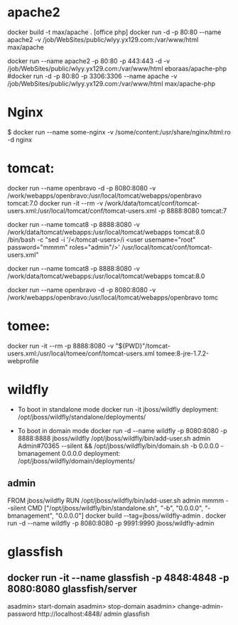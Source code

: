 apache2
========================================================================
docker build -t max/apache . [office php]
docker run -d -p 80:80 --name apache2 -v /job/WebSites/public/wlyy.yx129.com:/var/www/html max/apache

docker run --name apache2 -p 80:80 -p 443:443 -d -v /job/WebSites/public/wlyy.yx129.com:/var/www/html eboraas/apache-php
#docker run -d -p 80:80 -p 3306:3306 --name apache -v /job/WebSites/public/wlyy.yx129.com:/var/www/html max/apache-php

Nginx
========================================================================
$ docker run --name some-nginx -v /some/content:/usr/share/nginx/html:ro -d nginx


tomcat:
========================================================================
docker run --name openbravo -d -p 8080:8080 -v /work/webapps/openbravo:/usr/local/tomcat/webapps/openbravo tomcat:7.0
docker run -it --rm -v /work/data/tomcat/conf/tomcat-users.xml:/usr/local/tomcat/conf/tomcat-users.xml -p 8888:8080 tomcat:7

docker run --name tomcat8 -p 8888:8080  -v /work/data/tomcat/webapps:/usr/local/tomcat/webapps tomcat:8.0  /bin/bash -c "sed  -i '/<\/tomcat-users>/i <user username=\"root\" password=\"mmmm\" roles=\"admin\"\/>' /usr/local/tomcat/conf/tomcat-users.xml"

docker run --name tomcat8 -p 8888:8080  -v /work/data/tomcat/webapps:/usr/local/tomcat/webapps tomcat:8.0 

docker run --name openbravo -d -p 8080:8080 -v /work/webapps/openbravo:/usr/local/tomcat/webapps/openbravo tomc

tomee:
========================================================================
docker run -it --rm -p 8888:8080 -v "${PWD}"/tomcat-users.xml:/usr/local/tomee/conf/tomcat-users.xml tomee:8-jre-1.7.2-webprofile


wildfly
========================================================================
- To boot in standalone mode
docker run -it jboss/wildfly
deployment: /opt/jboss/wildfly/standalone/deployments/

- To boot in domain mode
docker run -d --name  wildfly -p 8080:8080 -p 8888:8888 jboss/wildfly /opt/jboss/wildfly/bin/add-user.sh admin Admin#70365 --silent && /opt/jboss/wildfly/bin/domain.sh -b 0.0.0.0 -bmanagement 0.0.0.0
deployment: /opt/jboss/wildfly/domain/deployments/

admin
------------
FROM jboss/wildfly
RUN /opt/jboss/wildfly/bin/add-user.sh admin mmmm --silent
CMD ["/opt/jboss/wildfly/bin/standalone.sh", "-b", "0.0.0.0", "-bmanagement", "0.0.0.0"]
docker build --tag=jboss/wildfly-admin .
docker run -d --name  wildfly -p 8080:8080 -p 9991:9990 jboss/wildfly-admin


glassfish
========================================================================
docker run -it --name glassfish  -p 4848:4848 -p 8080:8080 glassfish/server
--
  asadmin> start-domain
  asadmin> stop-domain
  asadmin> change-admin-password
  http://localhost:4848/ admin glassfish
  
